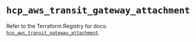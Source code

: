 # `hcp_aws_transit_gateway_attachment`

Refer to the Terraform Registry for docs: [`hcp_aws_transit_gateway_attachment`](https://registry.terraform.io/providers/hashicorp/hcp/0.99.0/docs/resources/aws_transit_gateway_attachment).
